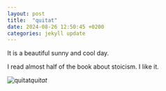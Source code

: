 ```yaml
---
layout: post
title:  "quitat"
date: 2024-08-26 12:50:45 +0200
categories: jekyll update
---
```


It is a beautiful sunny and cool day.   

I read almost half of the book about stoicism. I like it.


![quitat](https://lh3.googleusercontent.com/pw/AP1GczPR06qV3shDhxyWgrk1_6KrjOeTf6I1wFyFnV_SvMqVEx5R0oIDZwj26jnfRUqs0alp7_imQeDkon6ULPlUSubgO4Hv7tGoltFl6idfTSvnJmX0AX8=w0)*quitat*&nbsp;



[jekyll-docs]: https://jekyllrb.com/docs/home
[jekyll-gh]:   https://github.com/jekyll/jekyll
[jekyll-talk]: https://talk.jekyllrb.com/
